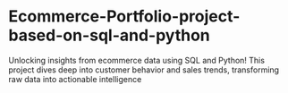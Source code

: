 # Ecommerce-Portfolio-project-based-on-sql-and-python
Unlocking insights from ecommerce data using SQL and Python! This project dives deep into customer behavior and sales trends, transforming raw data into actionable intelligence
